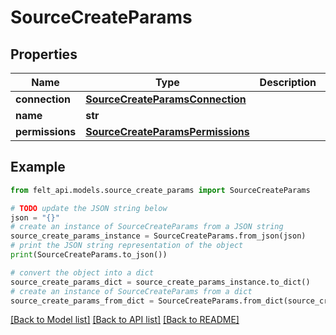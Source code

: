 # SourceCreateParams


## Properties

Name | Type | Description | Notes
------------ | ------------- | ------------- | -------------
**connection** | [**SourceCreateParamsConnection**](SourceCreateParamsConnection.md) |  | 
**name** | **str** |  | 
**permissions** | [**SourceCreateParamsPermissions**](SourceCreateParamsPermissions.md) |  | [optional] 

## Example

```python
from felt_api.models.source_create_params import SourceCreateParams

# TODO update the JSON string below
json = "{}"
# create an instance of SourceCreateParams from a JSON string
source_create_params_instance = SourceCreateParams.from_json(json)
# print the JSON string representation of the object
print(SourceCreateParams.to_json())

# convert the object into a dict
source_create_params_dict = source_create_params_instance.to_dict()
# create an instance of SourceCreateParams from a dict
source_create_params_from_dict = SourceCreateParams.from_dict(source_create_params_dict)
```
[[Back to Model list]](../README.md#documentation-for-models) [[Back to API list]](../README.md#documentation-for-api-endpoints) [[Back to README]](../README.md)


